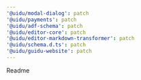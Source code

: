 ```yaml
---
'@uidu/modal-dialog': patch
'@uidu/payments': patch
'@uidu/adf-schema': patch
'@uidu/editor-core': patch
'@uidu/editor-markdown-transformer': patch
'@uidu/schema.d.ts': patch
'@uidu/guidu-website': patch
---
```


Readme

